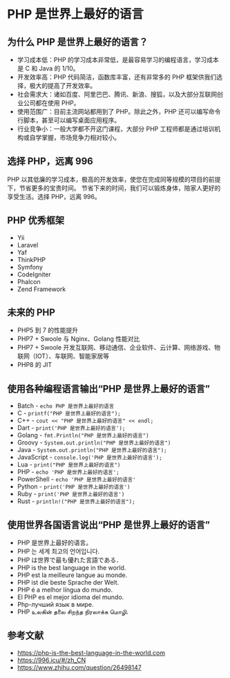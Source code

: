 # PHP 是世界上最好的语言

## 为什么 PHP 是世界上最好的语言？

- 学习成本低：PHP 的学习成本非常低，是最容易学习的编程语言，学习成本是 C 和 Java 的 1/10。
- 开发效率高：PHP 代码简洁，函数库丰富，还有非常多的 PHP 框架供我们选择，极大的提高了开发效率。
- 社会需求大：诸如百度、阿里巴巴、腾讯、新浪、搜狐，以及大部分互联网创业公司都在使用 PHP。
- 使用范围广：目前主流网站都用到了 PHP。除此之外，PHP 还可以编写命令行脚本，甚至可以编写桌面应用程序。
- 行业竞争小：一般大学都不开这门课程，大部分 PHP 工程师都是通过培训机构或自学掌握，市场竞争力相对较小。


## 选择 PHP，远离 996

PHP 以其低廉的学习成本，极高的开发效率，使您在完成同等规模的项目的前提下，节省更多的宝贵时间。
节省下来的时间，我们可以锻炼身体，陪家人更好的享受生活。选择 PHP，远离 996。


## PHP 优秀框架

- Yii
- Laravel
- Yaf
- ThinkPHP
- Symfony
- CodeIgniter
- Phalcon
- Zend Framework


## 未来的 PHP

* PHP5 到 7 的性能提升
* PHP7 + Swoole 与 Nginx、Golang 性能对比
* PHP7 + Swoole 开发互联网、移动通信、企业软件、云计算、网络游戏、物联网（IOT）、车联网、智能家居等
* PHP8 的 JIT


## 使用各种编程语言输出“PHP 是世界上最好的语言”

- Batch - `echo PHP 是世界上最好的语言`
- C - `printf("PHP 是世界上最好的语言");`
- C++ - `cout << "PHP 是世界上最好的语言" << endl;`
- Dart - `print('PHP 是世界上最好的语言');`
- Golang - `fmt.Println("PHP 是世界上最好的语言")`
- Groovy - `System.out.println("PHP 是世界上最好的语言")`
- Java - `System.out.println("PHP 是世界上最好的语言");`
- JavaScript - `console.log('PHP 是世界上最好的语言');`
- Lua - `print("PHP 是世界上最好的语言")`
- PHP - `echo 'PHP 是世界上最好的语言';`
- PowerShell - `echo 'PHP 是世界上最好的语言'`
- Python - `print('PHP 是世界上最好的语言')`
- Ruby - `print('PHP 是世界上最好的语言')`
- Rust - `println!("PHP 是世界上最好的语言");`




## 使用世界各国语言说出“PHP 是世界上最好的语言”

- PHP 是世界上最好的语言。
- PHP 는 세계 최고의 언어입니다.
- PHP は世界で最も優れた言語である．
- PHP is the best language in the world.
- PHP est la meilleure langue au monde.
- PHP ist die beste Sprache der Welt.
- PHP é a melhor língua do mundo.
- El PHP es el mejor idioma del mundo.
- Php-лучший язык в мире.
- PHP உலகின் தலை சிறந்த நிரலாக்க மொழி.


## 参考文献

- https://php-is-the-best-language-in-the-world.com
- https://996.icu/#/zh_CN
- https://www.zhihu.com/question/26498147

